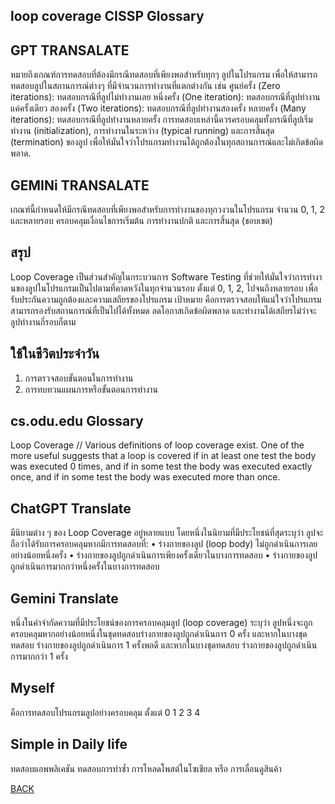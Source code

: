 ## loop coverage CISSP Glossary

## GPT TRANSALATE
หมายถึงเกณฑ์การทดสอบที่ต้องมีกรณีทดสอบที่เพียงพอสำหรับทุกๆ ลูปในโปรแกรม เพื่อให้สามารถทดสอบลูปในสถานการณ์ต่างๆ ที่มีจำนวนการทำงานที่แตกต่างกัน เช่น
ศูนย์ครั้ง (Zero iterations): ทดสอบกรณีที่ลูปไม่ทำงานเลย
หนึ่งครั้ง (One iteration): ทดสอบกรณีที่ลูปทำงานแค่ครั้งเดียว
สองครั้ง (Two iterations): ทดสอบกรณีที่ลูปทำงานสองครั้ง
หลายครั้ง (Many iterations): ทดสอบกรณีที่ลูปทำงานหลายครั้ง
การทดสอบเหล่านี้ควรครอบคลุมทั้งกรณีที่ลูปเริ่มทำงาน (initialization), การทำงานในระหว่าง (typical running) และการสิ้นสุด (termination) ของลูป เพื่อให้มั่นใจว่าโปรแกรมทำงานได้ถูกต้องในทุกสถานการณ์และไม่เกิดข้อผิดพลาด.

## GEMINi TRANSALATE
เกณฑ์นี้กำหนดให้มีกรณีทดสอบที่เพียงพอสำหรับการทำงานของทุกวงวนในโปรแกรม จำนวน 0, 1, 2 และหลายรอบ ครอบคลุมเงื่อนไขการเริ่มต้น การทำงานปกติ และการสิ้นสุด (ขอบเขต)

## สรุป
Loop Coverage เป็นส่วนสำคัญในกระบวนการ Software Testing ที่ช่วยให้มั่นใจว่าการทำงานของลูปในโปรแกรมเป็นไปตามที่คาดหวังในทุกจำนวนรอบ ตั้งแต่ 0, 1, 2, ไปจนถึงหลายรอบ เพื่อรับประกันความถูกต้องและความเสถียรของโปรแกรม เป้าหมาย คือการตรวจสอบให้แน่ใจว่าโปรแกรมสามารถรองรับสถานการณ์ที่เป็นไปได้ทั้งหมด ลดโอกาสเกิดข้อผิดพลาด และทำงานได้เสถียรไม่ว่าจะลูปทำงานกี่รอบก็ตาม 

## ใช้ในชีวิตประจำวัน
1. การตรวจสอบขั้นตอนในการทำงาน
2. การทบทวนแผนการหรือขั้นตอนการทำงาน

## cs.odu.edu Glossary
Loop Coverage // Various definitions of loop coverage exist.
One of the more useful suggests that a loop is covered if in at least one test the body was executed 0 times, and if in some test the body was executed exactly once, and if in some test the body was executed more than once.
<br>
## ChatGPT Translate 
มีนิยามต่าง ๆ ของ Loop Coverage อยู่หลายแบบ โดยหนึ่งในนิยามที่มีประโยชน์ที่สุดระบุว่า ลูปจะถือว่าได้รับการครอบคลุมหากมีการทดสอบที่:
	•	ร่างกายของลูป (loop body) ไม่ถูกดำเนินการเลยอย่างน้อยหนึ่งครั้ง
	•	ร่างกายของลูปถูกดำเนินการเพียงครั้งเดียวในบางการทดสอบ
	•	ร่างกายของลูปถูกดำเนินการมากกว่าหนึ่งครั้งในบางการทดสอบ

## Gemini Translate
หนึ่งในคำจำกัดความที่มีประโยชน์ของการครอบคลุมลูป (loop coverage) ระบุว่า ลูปหนึ่งจะถูกครอบคลุมหากอย่างน้อยหนึ่งในชุดทดสอบร่างกายของลูปถูกดำเนินการ 0 ครั้ง และหากในบางชุดทดสอบ ร่างกายของลูปถูกดำเนินการ 1 ครั้งพอดี และหากในบางชุดทดสอบ ร่างกายของลูปถูกดำเนินการมากกว่า 1 ครั้ง

## Myself 
คือการทดสอบโปรแกรมลูปอย่างครอบคลุม ตั้งแต่ 0 1 2 3 4

## Simple in Daily life
ทดสอบแอพพลิเคชัน ทดสอบการทำซ้ำ การโหลดโพสต์ในโซเชียล หรือ การเลื่อนดูสินค้า


[BACK](README.md)  
